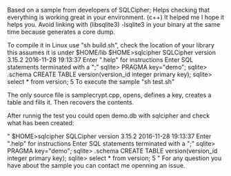 Based on a sample from developers of SQLCipher; 
Helps checking that everything is working great in your environment. (c++)
It helped me I hope it helps you.
Avoid linking with (libsqlite3) -lsqlite3 in your binary at the same time because generates a core dump.

To compile it in Linux use "sh build.sh", check the location of your library this assumes it is under $HOME/lib 
$HOME>sqlcipher
SQLCipher version 3.15.2 2016-11-28 19:13:37
Enter ".help" for instructions
Enter SQL statements terminated with a ";"
sqlite> PRAGMA key="demo";
sqlite> .schema
CREATE TABLE version(version_id integer primary key);
sqlite> select * from version;
5
To execute the sample "sh test.sh"

The only source file is samplecrypt.cpp, opens, defines a key, creates a table and fills it. Then recovers the contents.

After runnig the test you could open demo.db with sqlcipher and check what has been created:

"
$HOME>sqlcipher
SQLCipher version 3.15.2 2016-11-28 19:13:37
Enter ".help" for instructions
Enter SQL statements terminated with a ";"
sqlite> PRAGMA key="demo";
sqlite> .schema
CREATE TABLE version(version_id integer primary key);
sqlite> select * from version;
5
"
For any question you have about the sample you can contact me openning an issue.
